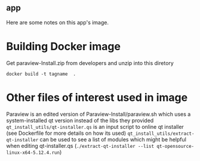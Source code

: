  app
--------
Here are some notes on this app's image.


Building Docker image
================
Get paraview-Install.zip from developers and unzip into this diretory
```
docker build -t tagname  .
```

Other files of interest used in image
=========================
Paraview is an edited version of Paraview-Install/paraview.sh which uses a system-installed qt version instead of the libs they provided
`qt_install_utils/qt-installer.qs` is an input script to online qt installer (see Dockerfile for more details on how its used) 
`qt_install_utils/extract-qt-installer` can be used to see a list of modules which might be helpful when editing qt-installer.qs (`./extract-qt-installer --list qt-opensource-linux-x64-5.12.4.run`)
